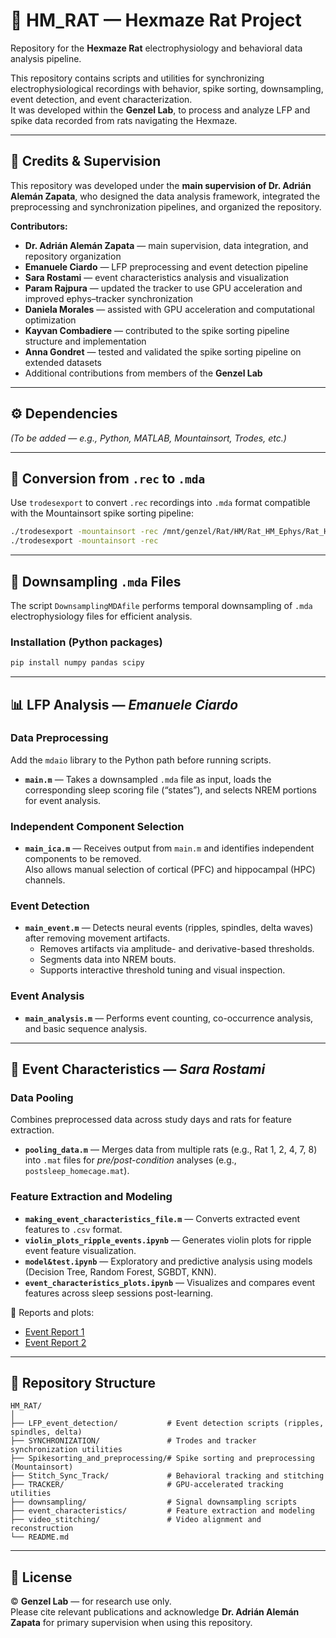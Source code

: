 # 🧠 HM_RAT — Hexmaze Rat Project  
Repository for the **Hexmaze Rat** electrophysiology and behavioral data analysis pipeline.

This repository contains scripts and utilities for synchronizing electrophysiological recordings with behavior, spike sorting, downsampling, event detection, and event characterization.  
It was developed within the **Genzel Lab**, to process and analyze LFP and spike data recorded from rats navigating the Hexmaze.

---

## 👥 Credits & Supervision

This repository was developed under the **main supervision of Dr. Adrián Alemán Zapata**, who designed the data analysis framework, integrated the preprocessing and synchronization pipelines, and organized the repository.

**Contributors:**
- **Dr. Adrián Alemán Zapata** — main supervision, data integration, and repository organization  
- **Emanuele Ciardo** — LFP preprocessing and event detection pipeline  
- **Sara Rostami** — event characteristics analysis and visualization  
- **Param Rajpura** — updated the tracker to use GPU acceleration and improved ephys–tracker synchronization  
- **Daniela Morales** — assisted with GPU acceleration and computational optimization  
- **Kayvan Combadiere** — contributed to the spike sorting pipeline structure and implementation  
- **Anna Gondret** — tested and validated the spike sorting pipeline on extended datasets  
- Additional contributions from members of the **Genzel Lab**

---

## ⚙️ Dependencies  
*(To be added — e.g., Python, MATLAB, Mountainsort, Trodes, etc.)*

---

## 🔄 Conversion from `.rec` to `.mda`

Use `trodesexport` to convert `.rec` recordings into `.mda` format compatible with the Mountainsort spike sorting pipeline:

```bash
./trodesexport -mountainsort -rec /mnt/genzel/Rat/HM/Rat_HM_Ephys/Rat_HM_Ephys_Rat5_406576/Rat_HM_Ephys_Rat5_406576_20210614/Rat_Hm_Ephys_Rat5_406576_20210614_presleep/Rat_Hm_Ephys_Rat5_406576_20210614_presleep.rec -sortingmode 1
./trodesexport -mountainsort -rec
```

---

## 🧩 Downsampling `.mda` Files

The script `DownsamplingMDAfile` performs temporal downsampling of `.mda` electrophysiology files for efficient analysis.

### Installation (Python packages)
```bash
pip install numpy pandas scipy
```

---

## 📊 LFP Analysis — *Emanuele Ciardo*

### Data Preprocessing  
Add the `mdaio` library to the Python path before running scripts.

- **`main.m`** — Takes a downsampled `.mda` file as input, loads the corresponding sleep scoring file (“states”), and selects NREM portions for event analysis.

### Independent Component Selection  
- **`main_ica.m`** — Receives output from `main.m` and identifies independent components to be removed.  
  Also allows manual selection of cortical (PFC) and hippocampal (HPC) channels.

### Event Detection  
- **`main_event.m`** — Detects neural events (ripples, spindles, delta waves) after removing movement artifacts.  
  - Removes artifacts via amplitude- and derivative-based thresholds.  
  - Segments data into NREM bouts.  
  - Supports interactive threshold tuning and visual inspection.

### Event Analysis  
- **`main_analysis.m`** — Performs event counting, co-occurrence analysis, and basic sequence analysis.

---

## 🧠 Event Characteristics — *Sara Rostami*

### Data Pooling  
Combines preprocessed data across study days and rats for feature extraction.

- **`pooling_data.m`** — Merges data from multiple rats (e.g., Rat 1, 2, 4, 7, 8) into `.mat` files for *pre/post-condition* analyses (e.g., `postsleep_homecage.mat`).

### Feature Extraction and Modeling  
- **`making_event_characteristics_file.m`** — Converts extracted event features to `.csv` format.  
- **`violin_plots_ripple_events.ipynb`** — Generates violin plots for ripple event feature visualization.  
- **`model&test.ipynb`** — Exploratory and predictive analysis using models (Decision Tree, Random Forest, SGBDT, KNN).  
- **`event_characteristics_plots.ipynb`** — Visualizes and compares event features across sleep sessions post-learning.

📄 Reports and plots:
- [Event Report 1](https://docs.google.com/document/d/1gvLbRoj9SJaflvzC6W12gw_GmWY8hxWR6e2fygoqZa0/edit#)  
- [Event Report 2](https://docs.google.com/document/d/1oe6Gip6X3RxoDDiwbFWX5XeOop_DhHowTUK5JEEMFok/edit#heading=h.2gazcsgmxkub)

---

## 📂 Repository Structure
```
HM_RAT/
│
├── LFP_event_detection/           # Event detection scripts (ripples, spindles, delta)
├── SYNCHRONIZATION/               # Trodes and tracker synchronization utilities
├── Spikesorting_and_preprocessing/# Spike sorting and preprocessing (Mountainsort)
├── Stitch_Sync_Track/             # Behavioral tracking and stitching
├── TRACKER/                       # GPU-accelerated tracking utilities
├── downsampling/                  # Signal downsampling scripts
├── event_characteristics/         # Feature extraction and modeling
├── video_stitching/               # Video alignment and reconstruction
└── README.md
```

---

## 🧾 License  
© **Genzel Lab** — for research use only.  
Please cite relevant publications and acknowledge **Dr. Adrián Alemán Zapata** for primary supervision when using this repository.
